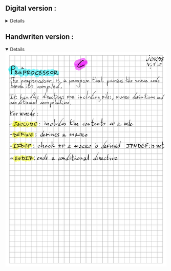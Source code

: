 
## Digital version :
<details markdown="1">

## Preprocessor

es. `# include <stdio.h>`

.h stands for header file

The preprocessor is a program that processes the source code before it is compiled.

It handles directives for including files, macro definitions, and conditional compilation.

Keywords :
- `include` : includes the contents of a file
- `define` : defines a macro
- `ifdef` : checks if a macro is defined
- `ifndef` : checks if a macro is not defined
- `endif` : ends a conditional directive

</details>


## Handwriten version :
<details open> 

<img src="/assets/utils/dev/c/preprocessor/preprocessor.png"/>

</details>



